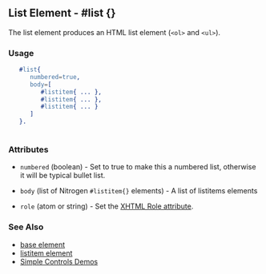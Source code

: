 <!-- dash: #list | Element | ###:Section -->

## List Element - #list {}

The list element produces an HTML list element (`<ol>` and `<ul>`).

### Usage

```erlang
   #list{
      numbered=true,
      body=[
         #listitem{ ... },
         #listitem{ ... },
         #listitem{ ... } 
      ]
   }.
	
```

### Attributes
  
   * `numbered` (boolean) - Set to true to make this a numbered list, otherwise it will be typical bullet list.
 
   * `body` (list of Nitrogen `#listitem{}` elements) - A list of listitems elements

   * `role` (atom or string) - Set the [XHTML Role attribute](http://www.w3.org/TR/xhtml-role/).

### See Also

 *  [base element](./element_base.md)
 *  [listitem element](./listitem.md) 
 *  [Simple Controls Demos](http://nitrogenproject.com/demos/simplecontrols)
